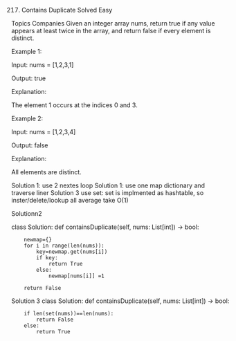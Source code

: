 217. Contains Duplicate
Solved
Easy

Topics
Companies
Given an integer array nums, return true if any value appears at least twice in the array, and return false if every element is distinct.

 

Example 1:

Input: nums = [1,2,3,1]

Output: true

Explanation:

The element 1 occurs at the indices 0 and 3.

Example 2:

Input: nums = [1,2,3,4]

Output: false

Explanation:

All elements are distinct.



Solution 1: use 2 nextes loop
Solution 1: use one map dictionary and traverse liner
Solution 3 use set: set is implmented as hashtable, so inster/delete/lookup all average take O(1)

Solutionn2 

class Solution:
    def containsDuplicate(self, nums: List[int]) -> bool:

        newmap={}
        for i in range(len(nums)):
            key=newmap.get(nums[i])
            if key:
                return True
            else:
                newmap[nums[i]] =1  

        return False



Solution 3
class Solution:
    def containsDuplicate(self, nums: List[int]) -> bool:

        if len(set(nums))==len(nums):
            return False
        else:
            return True    
